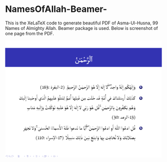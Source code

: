 # NamesOfAllah-Beamer-
This is the XeLaTeX code to generate beautiful PDF of Asma-Ul-Husna, 99 Names of Almighty Allah. Beamer package is used. Below is screenshot of one page from the PDF.

![Names of Almighty Allah in Quran!](asmaulhusna.png "الرحمن")

